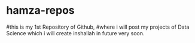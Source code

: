 # hamza-repos
#this is my 1st Repository of Github,
#where i will post my projects of Data Science which i will create inshallah in future very soon.
